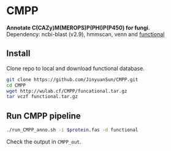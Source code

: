 # CMPP
**Annotate C(CAZy)M(MEROPS)P(PHI)P(P450) for fungi.**  
Dependency: ncbi-blast (v2.9), hmmscan, venn and [functional](wulab.cf/CMPP/funcational.tar.gz)
## Install
Clone repo to local and download functional database.  
```bash
git clone https://github.com/JinyuanSun/CMPP.git
cd CMPP
wget http://wulab.cf/CMPP/funcational.tar.gz
tar vczf functional.tar.gz
```
## Run CMPP pipeline
```bash
./run_CMPP_anno.sh -i $protein.fas -d functional
```
Check the output in `CMPP_out`.
